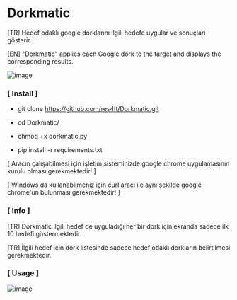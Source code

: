 # Dorkmatic

[TR] Hedef odaklı google dorklarını ilgili hedefe uygular ve sonuçları gösterir.

[EN] "Dorkmatic" applies each Google dork to the target and displays the corresponding results.

![image](https://user-images.githubusercontent.com/101464787/219645843-4ac85c4d-fb51-41a5-9ec2-674de5d3db5d.png)

### [ Install ]

- git clone https://github.com/res4lt/Dorkmatic.git

- cd Dorkmatic/

- chmod +x dorkmatic.py

- pip install -r requirements.txt

[ Aracın çalışabilmesi için işletim sisteminizde google chrome uygulamasının kurulu olması gerekmektedir! ]

[ Windows da kullanabilmeniz için curl aracı ile aynı şekilde google chrome'un bulunması gerekmektedir! ]

### [ Info ]

[TR] Dorkmatic ilgili hedef de uyguladığı her bir dork için ekranda sadece ilk 10 hedefi göstermektedir.

[TR] İlgili hedef için dork listesinde sadece hedef odaklı dorkların belirtilmesi gerekmektedir.

### [ Usage ]  

![image](https://user-images.githubusercontent.com/101464787/219642032-03587b49-3c7c-48a2-98dc-cf6c35628e8f.png)





